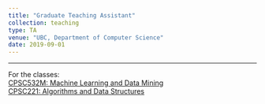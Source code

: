 ```yaml
---
title: "Graduate Teaching Assistant"
collection: teaching
type: TA
venue: "UBC, Department of Computer Science"
date: 2019-09-01
---
```


---
For the classes:\
[CPSC532M: Machine Learning and Data Mining](https://www.cs.ubc.ca/~schmidtm/Courses/340-F19/)\
[CPSC221: Algorithms and Data Structures](https://courses.students.ubc.ca/cs/courseschedule?pname=subjarea&tname=subj-course&dept=CPSC&course=221)
